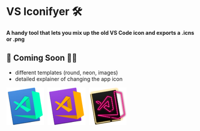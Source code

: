 # VS Iconifyer 🛠

#### A handy tool that lets you mix up the old VS Code icon and exports a .icns or .png 

## 📆 Coming Soon 👨‍💻
- different templates (round, neon, images)
- detailed explainer of changing the app icon

<img src="./src/readme_assets/vs_icon-20.icns" alt="Markdown Monster icon" style="width:100px; margin:auto; text-align:center; float: left; margin-right: 10px;" />
<img src="./src/readme_assets/vs_icon-21.icns" alt="Markdown Monster icon" style="width:100px; margin:auto; text-align:center; float: left; margin-right: 10px;" />
<img src="./src/readme_assets/vs_icon-22.icns" alt="Markdown Monster icon" style="width:100px; margin:auto; text-align:center; float: left; margin-right: 10px;" />
